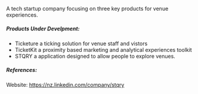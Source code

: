 <!-- markdownlint-disable MD041 -->

A tech startup company focusing on three key products for venue experiences.

##### Products Under Develpment:

- Ticketure a ticking solution for venue staff and vistors
- TicketKit a proximity based marketing and analytical experiences toolkit
- STQRY a application designed to allow people to explore venues.

##### References:

Website: https://nz.linkedin.com/company/stqry

<!-- markdownlint-disable MD041 -->